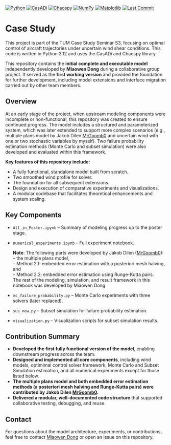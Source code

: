 [![Python](https://img.shields.io/badge/Python-3.12-blue.svg)](https://www.python.org/)
[![CasADi](https://img.shields.io/badge/CasADi-3.7.0-blue.svg)](https://web.casadi.org/)
[![Chaospy](https://img.shields.io/badge/Chaospy-4.3.20-orange.svg)](https://chaospy.readthedocs.io/)
[![NumPy](https://img.shields.io/badge/Numpy-2.3.1-orange.svg)](https://numpy.org/)
[![Matplotlib](https://img.shields.io/badge/Matplotlib-3.10.3-yellow.svg)](https://matplotlib.org/)
[![Last Commit](https://img.shields.io/github/last-commit/dmw1998/Case_Study_Log)](https://github.com/dmw1998/Case_Study_Log/commits/main)

# Case Study

This project is part of the TUM Case Study Seminar S3, focusing on optimal control of aircraft trajectories under uncertain wind shear conditions. This code is written in Python 3.12 and uses the CasADi and Chaospy library.

This repository contains the **initial complete and executable model** independently developed by **Miaowen Dong** during a collaborative group project. It served as the **first working version** and provided the foundation for further development, including model extensions and interface migration carried out by other team members.

## Overview

At an early stage of the project, when upstream modeling components were incomplete or non-functional, this repository was created to ensure continued progress. The model includes a structured and parameterized system, which was later extended to support more complex scenarios (e.g., multiple plans model by Jakob Dilen [MrGoomb0](https://github.com/MrGoomb0) and uncertain wind with one or two stochastic variables by myself). Two failure probability estimation methods (Monte Carlo and subset simulation) were also developed and evaluated within this framework.

**Key features of this repository include:**
- A fully functional, standalone model built from scratch.
- Two smoothed wind profile for solver.
- The foundation for all subsequent extensions.
- Design and execution of comparative experiments and visualizations.
- A modular codebase that facilitates theoretical enhancements and system scaling.

## Key Components

- `All_in_Poster.ipynb` – Summary of modeling progress up to the poster stage.
- `numerical_experiments.ipynb` – Full experiment notebook.
  
  **Note**: The following parts were developed by Jakob Dilen ([MrGoomb0](https://github.com/MrGoomb0)):  
    – the multiple plans model,  
    – Method 2.1: embedded error estimation with a posteriori mesh halving, and  
    – Method 2.2: embedded error estimation using Runge-Kutta pairs.  
  The rest of the modeling, simulation, and result framework in this notebook was developed by Miaowen Dong.
  
- `mc_failure_probability.py` – Monte Carlo experiments with three solvers (later replaced).
- `sus_new.py` – Subset simulation for failure probability estimation.
- `visualization.py` – Visualization scripts for subset simulation results.

## Contribution Summary

- **Developed the first fully functional version of the model**, enabling downstream progress across the team.
- **Designed and implemented all core components**, including wind models, optimimal control solver framework, Monte Carlo and Subset Simulation estimation, and all numerical experiments except for those listed below.
- **The multiple plans model and both embedded error estimation methods (a posteriori mesh halving and Runge-Kutta pairs) were contributed by Jakob Dilen [MrGoomb0](https://github.com/MrGoomb0).**
- **Delivered a modular, well-documented code structure** that supported collaborative testing, debugging, and reuse.


## Contact

For questions about the model architecture, experiments, or contributions, feel free to contact [Miaowen Dong](mailto:miaowen.dong@tum.de) or open an issue on this repository.
